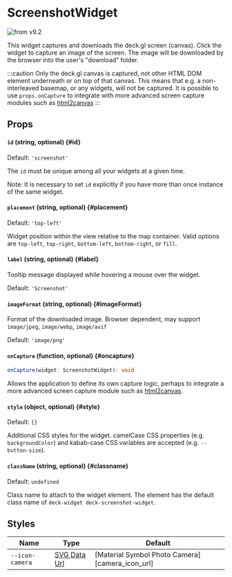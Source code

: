 # ScreenshotWidget

<p class="badges">
  <img src="https://img.shields.io/badge/from-v9.2-green.svg?style=flat-square" alt="from v9.2" />
</p>

This widget captures and downloads the deck.gl screen (canvas). Click the widget to capture an image of the screen. The image will be downloaded by the browser into the user's "download" folder.

:::caution
Only the deck.gl canvas is captured, not other HTML DOM element underneath or on top of that canvas. This means that e.g. a non-interleaved basemap, or any widgets, will not be captured.
It is possible to use `props.onCapture` to integrate with more advanced screen capture modules such as [html2canvas](https://html2canvas.hertzen.com/)
:::

## Props

#### `id` (string, optional) {#id}

Default: `'screenshot'`

The `id` must be unique among all your widgets at a given time.

Note: It is necessary to set `id` explicitly if you have more than once instance of the same widget.

#### `placement` (string, optional) {#placement}

Default: `'top-left'`

Widget position within the view relative to the map container. Valid options are `top-left`, `top-right`, `bottom-left`, `bottom-right`, or `fill`.

#### `label` (string, optional) {#label}

Tooltip message displayed while hovering a mouse over the widget.

Default: `'Screenshot'`

#### `imageFormat` (string, optional) {#imageFormat}

Format of the downloaded image. Browser dependent, may support `image/jpeg`, `image/webp`, `image/avif`

Default: `'image/png'`

#### `onCapture` (function, optional) {#oncapture}

```ts
onCapture(widget: ScreenshotWidget): void
```

Allows the application to define its own capture logic, perhaps to integrate a more advanced screen capture module such as [html2canvas](https://html2canvas.hertzen.com/).

#### `style` (object, optional) {#style}

Default: `{}`

Additional CSS styles for the widget. camelCase CSS properties (e.g. `backgroundColor`) and kabab-case CSS variables are accepted (e.g. `--button-size`).

#### `className` (string, optional) {#classname}

Default: `undefined`

Class name to attach to the widget element. The element has the default class name of `deck-widget deck-screenshot-widget`.

## Styles

| Name            | Type                     | Default                                         |
| --------------- | ------------------------ | ----------------------------------------------- |
| `--icon-camera` | [SVG Data Url][data_url] | [Material Symbol Photo Camera][camera_icon_url] |

[data_url]: https://developer.mozilla.org/en-US/docs/Web/CSS/url#using_a_data_url
[camera_icon_utl]: https://fonts.google.com/icons?selected=Material+Symbols+Outlined:photo_camera:FILL@0;wght@400;GRAD@0;opsz@24&icon.query=picture&icon.size=24&icon.color=%23000000
